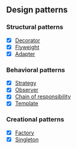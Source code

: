 ## Design patterns
### Structural patterns
- [x] [Decorator](https://github.com/khandz/til/blob/master/programming/design_patterns/decorator_pattern.md)
- [x] [Flyweight](https://github.com/khandz/til/blob/master/programming/design_patterns/flyweight_pattern.md)
- [x] [Adapter](https://github.com/khandz/til/blob/master/programming/design_patterns/adapter_pattern.md)

### Behavioral patterns
- [x] [Strategy](https://github.com/khandz/til/blob/master/programming/design_patterns/strategy_pattern.md)
- [x] [Observer](https://github.com/khandz/til/blob/master/programming/design_patterns/observer_pattern.md)
- [x] [Chain of responsibility](https://github.com/khandz/til/blob/master/programming/design_patterns/chain_of_responsibility_pattern.md)
- [x] [Template](https://github.com/khandz/til/blob/master/programming/design_patterns/template_pattern.md)

### Creational patterns
- [x] [Factory](https://github.com/khandz/til/blob/master/programming/design_patterns/factory_pattern.md)
- [x] [Singleton](https://github.com/khandz/til/blob/master/programming/design_patterns/singleton_pattern.md)
